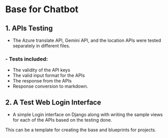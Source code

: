 # Base for Chatbot

## 1. APIs Testing

- The Azure translate API, Gemini API, and the location APIs were tested separately in different files.
### - Tests included:
  - The validity of the API keys
  - The valid input format for the APIs
  - The response from the APIs
  - Response conversion to markdown.

## 2. A Test Web Login Interface

- A simple Login interface on Django along with writing the sample views for each of the APIs based on the testing done.

This can be a template for creating the base and blueprints for projects.
